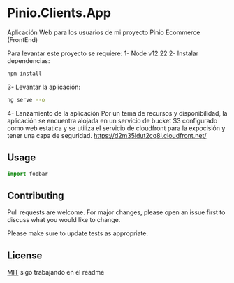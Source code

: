 # Pinio.Clients.App
Aplicación Web para los usuarios de mi proyecto Pinio Ecommerce (FrontEnd)

Para levantar este proyecto se requiere:
1- Node v12.22 
2- Instalar dependencias:
```bash
npm install
```
3- Levantar la aplicación: 
```bash
ng serve --o
```
4- Lanzamiento de la aplicación
 Por un tema de recursos y disponibilidad, la aplicación se encuentra alojada en un servicio de bucket S3 configurado como web estatica y se utiliza el servicio de cloudfront para la expocisión y tener una capa de seguridad. 
 https://d2m35ldut2cq8i.cloudfront.net/


## Usage

```python
import foobar

```

## Contributing
Pull requests are welcome. For major changes, please open an issue first to discuss what you would like to change.

Please make sure to update tests as appropriate.

## License
[MIT](https://choosealicense.com/licenses/mit/)
sigo trabajando en el readme
